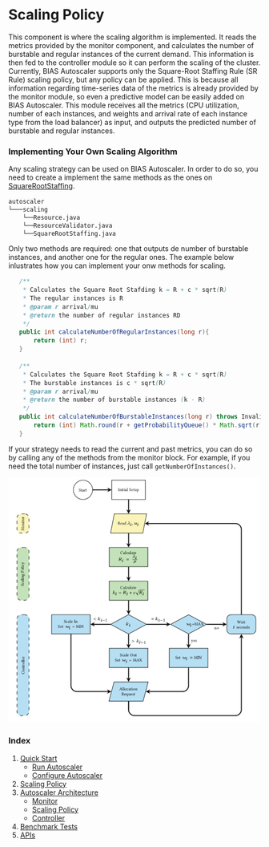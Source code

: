 # Scaling Policy
This component is where the scaling algorithm is implemented. 
It reads the metrics provided by the monitor component, 
and calculates the number of burstable and regular instances 
of the current demand. This information is then fed to the controller 
module so it can perform the scaling of the cluster. Currently, 
BIAS Autoscaler supports only the Square-Root Staffing Rule (SR Rule) 
scaling policy, but any policy can be applied. This is because all 
information regarding time-series data of the metrics is already 
provided by the monitor module, so even a predictive model can be 
easily added on BIAS Autoscaler. This module receives all the metrics 
(CPU utilization, number of each instances, and weights and arrival rate 
of each instance type from the load balancer) as input, and outputs the 
predicted number of burstable and regular instances.

### Implementing Your Own Scaling Algorithm
Any scaling strategy can be used on BIAS Autoscaler. In order to do so, you need to create
a implement the same methods as the ones on [SquareRootStaffing](https://github.com/jaimedantas/BIAS-autoscaler/blob/main/src/main/java/com/jaimedantas/autoscaler/scaling/SquareRootStaffing.java).
```
autoscaler
└───scaling
    └──Resource.java
    └──ResourceValidator.java
    └──SquareRootStaffing.java
```
Only two methods are required: one that outputs de number of burstable instances, and 
another one for the regular ones. The example below inlustrates how you can implement your onw methods for scaling. 
 
 ```java
    /**
     * Calculates the Square Root Stafding k = R + c * sqrt(R)
     * The regular instances is R
     * @param r arrival/mu
     * @return the number of regular instances RD
     */
    public int calculateNumberOfRegularInstances(long r){
        return (int) r;
    }

    /**
     * Calculates the Square Root Stafding k = R + c * sqrt(R)
     * The burstable instances is c * sqrt(R)
     * @param r arrival/mu
     * @return the number of burstable instances (k - R)
     */
    public int calculateNumberOfBurstableInstances(long r) throws InvalidProbabilityQueueException {
        return (int) Math.round(r + getProbabilityQueue() * Math.sqrt(r));
    }
```
If your strategy needs to read the current and past metrics, you can do so by calling any of the methods 
from the monitor block. For example, if you need the total number of instances, just call `getNumberOfInstances()`.

![](../img/BIAS_flowchart.png)

### Index

1. [Quick Start](../src/1-quick-start.md)
   - [Run Autoscaler](../src/1-1-run.md)
   - [Configure Autoscaler](../src/1-2-configure.md)
2. [Scaling Policy](../src/2-scaling-policy.md)
3. [Autoscaler Architecture](../src/3-architecture.md)
   - [Monitor](../src/3-1-monitor.md)
   - [Scaling Policy](../src/3-2-scaling-policy.md)
   - [Controller](../src/3-3-controller.md)
4. [Benchmark Tests](../src/4-benchmark-tests.md)
5. [APIs](../src/5-apis.md)
